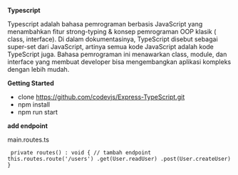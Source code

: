 **Typescript**

Typescript adalah bahasa pemrograman berbasis JavaScript yang menambahkan fitur strong-typing & konsep pemrograman OOP klasik ( class, interface). Di dalam dokumentasinya, TypeScript disebut sebagai super-set dari JavaScript, artinya semua kode JavaScript adalah kode TypeScript juga. Bahasa pemrograman ini menawarkan class, module, dan interface yang membuat developer bisa mengembangkan aplikasi kompleks dengan lebih mudah.

**Getting Started**
- clone https://github.com/codevjs/Express-TypeScript.git
- npm install 
- npm run start


**add endpoint**

main.routes.ts

` private routes() : void {
         // tambah endpoint 
         this.routes.route('/users')
             .get(User.readUser)
             .post(User.createUser)
  }`
